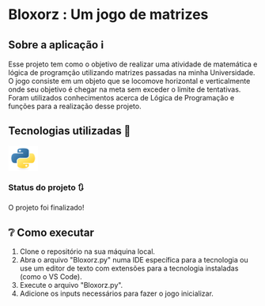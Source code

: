 
# Bloxorz : Um jogo de matrizes

## Sobre a aplicação ℹ️
Esse projeto tem como o objetivo de realizar uma atividade de matemática e lógica de programção utilizando matrizes passadas na minha Universidade. O jogo consiste em um objeto que se locomove horizontal e verticalmente onde seu objetivo é chegar na meta sem exceder o limite de tentativas. Foram utilizados conhecimentos acerca de Lógica de Programação e funções para a realização desse projeto.

## Tecnologias utilizadas 🚀 
<img align="center" alt="Iclas-Python" height="50" width="60" src="https://raw.githubusercontent.com/devicons/devicon/master/icons/python/python-original.svg">

### Status do projeto 🔃
O projeto foi finalizado! 

## ❔ Como executar
1. Clone o repositório na sua máquina local.
2. Abra o arquivo "Bloxorz.py" numa IDE específica para a tecnologia ou use um editor de texto com extensões para a tecnologia instaladas (como o VS Code).
3. Execute o arquivo "Bloxorz.py".
4. Adicione os inputs necessários para fazer o jogo inicializar. 
